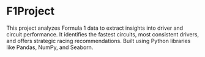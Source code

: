# F1Project
This project analyzes Formula 1 data to extract insights into driver and circuit performance. It identifies the fastest circuits, most consistent drivers, and offers strategic racing recommendations. Built using Python libraries like Pandas, NumPy, and Seaborn.
